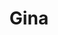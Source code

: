 ---
title: "Gina"
url: /ciudad-guayana-puerto-ordaz/gina-avenida-guayana/
shop: grandes almacenes
---